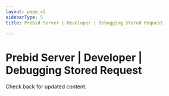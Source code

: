 ```yaml
---
layout: page_v2
sidebarType: 5
title: Prebid Server | Developer | Debugging Stored Request

---
```


# Prebid Server | Developer | Debugging Stored Request

Check back for updated content.
